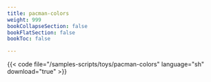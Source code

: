 ```yaml
---
title: pacman-colors
weight: 999
bookCollapseSection: false
bookFlatSection: false
bookToc: false

---
```


{{< code file="/samples-scripts/toys/pacman-colors" language="sh" download="true" >}}
